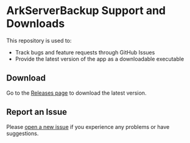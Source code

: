# ArkServerBackup Support and Downloads

This repository is used to:
- Track bugs and feature requests through GitHub Issues
- Provide the latest version of the app as a downloadable executable



## Download
Go to the [Releases page](https://github.com/YourUserName/ArkServerBackup-Binaries/releases) to download the latest version.

## Report an Issue
Please [open a new issue](https://github.com/YourUserName/ArkServerBackup-Binaries/issues) if you experience any problems or have suggestions.
